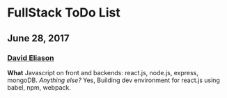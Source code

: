 # FullStack ToDo List
## June 28, 2017
### [David Eliason](http://www.deliason.com)
**What**
Javascript on front and backends: react.js, node.js, express, mongoDB. 
*Anything else?* Yes, Building dev environment for react.js using babel, npm, webpack.

